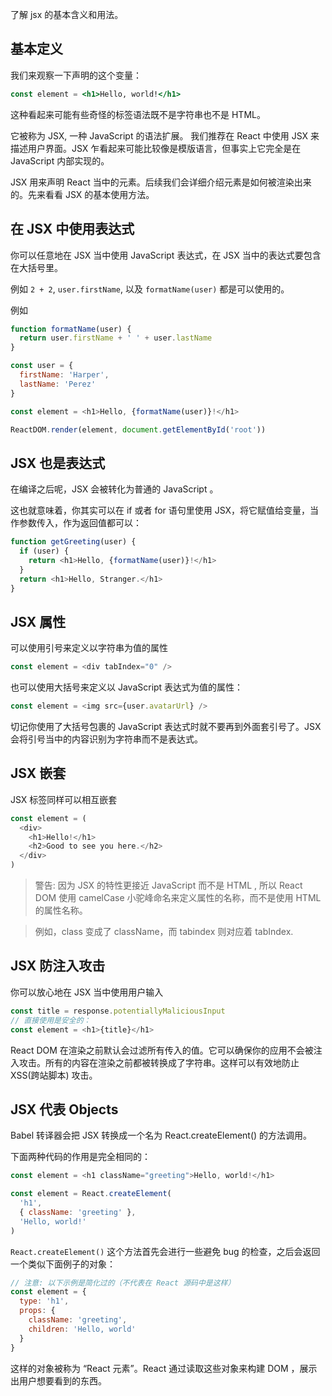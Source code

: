 了解 jsx 的基本含义和用法。

## 基本定义

我们来观察一下声明的这个变量：

```jsx
const element = <h1>Hello, world!</h1>
```

这种看起来可能有些奇怪的标签语法既不是字符串也不是 HTML。

它被称为 JSX, 一种 JavaScript 的语法扩展。 我们推荐在 React 中使用 JSX 来描述用户界面。JSX 乍看起来可能比较像是模版语言，但事实上它完全是在 JavaScript 内部实现的。

JSX 用来声明 React 当中的元素。后续我们会详细介绍元素是如何被渲染出来的。先来看看 JSX 的基本使用方法。

## 在 JSX 中使用表达式

你可以任意地在 JSX 当中使用 JavaScript 表达式，在 JSX 当中的表达式要包含在大括号里。

例如 `2 + 2`, `user.firstName`, 以及 `formatName(user)` 都是可以使用的。

例如

```js
function formatName(user) {
  return user.firstName + ' ' + user.lastName
}

const user = {
  firstName: 'Harper',
  lastName: 'Perez'
}

const element = <h1>Hello, {formatName(user)}!</h1>

ReactDOM.render(element, document.getElementById('root'))
```

## JSX 也是表达式

在编译之后呢，JSX 会被转化为普通的 JavaScript 。

这也就意味着，你其实可以在 if 或者 for 语句里使用 JSX，将它赋值给变量，当作参数传入，作为返回值都可以：

```js
function getGreeting(user) {
  if (user) {
    return <h1>Hello, {formatName(user)}!</h1>
  }
  return <h1>Hello, Stranger.</h1>
}
```

## JSX 属性

可以使用引号来定义以字符串为值的属性

```js
const element = <div tabIndex="0" />
```

也可以使用大括号来定义以 JavaScript 表达式为值的属性：

```js
const element = <img src={user.avatarUrl} />
```

切记你使用了大括号包裹的 JavaScript 表达式时就不要再到外面套引号了。JSX 会将引号当中的内容识别为字符串而不是表达式。

## JSX 嵌套

JSX 标签同样可以相互嵌套

```js
const element = (
  <div>
    <h1>Hello!</h1>
    <h2>Good to see you here.</h2>
  </div>
)
```

> 警告:
> 因为 JSX 的特性更接近 JavaScript 而不是 HTML , 所以 React DOM 使用 camelCase 小驼峰命名来定义属性的名称，而不是使用 HTML 的属性名称。

> 例如，class 变成了 className，而 tabindex 则对应着 tabIndex.

## JSX 防注入攻击

你可以放心地在 JSX 当中使用用户输入

```js
const title = response.potentiallyMaliciousInput
// 直接使用是安全的：
const element = <h1>{title}</h1>
```

React DOM 在渲染之前默认会过滤所有传入的值。它可以确保你的应用不会被注入攻击。所有的内容在渲染之前都被转换成了字符串。这样可以有效地防止 XSS(跨站脚本) 攻击。

## JSX 代表 Objects

Babel 转译器会把 JSX 转换成一个名为 React.createElement() 的方法调用。

下面两种代码的作用是完全相同的：

```js
const element = <h1 className="greeting">Hello, world!</h1>
```

```js
const element = React.createElement(
  'h1',
  { className: 'greeting' },
  'Hello, world!'
)
```

`React.createElement()` 这个方法首先会进行一些避免 bug 的检查，之后会返回一个类似下面例子的对象：

```js
// 注意: 以下示例是简化过的（不代表在 React 源码中是这样）
const element = {
  type: 'h1',
  props: {
    className: 'greeting',
    children: 'Hello, world'
  }
}
```

这样的对象被称为 “React 元素”。React 通过读取这些对象来构建 DOM ，展示出用户想要看到的东西。
